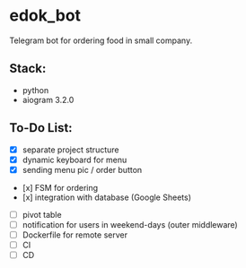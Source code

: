 # edok_bot
Telegram bot for ordering food in small company.

## Stack:
- python
- aiogram 3.2.0

## To-Do List:
- [x] separate project structure
- [x] dynamic keyboard for menu
- [x] sending menu pic / order button
- [х] FSM for ordering
- [х] integration with database (Google Sheets)
- [ ] pivot table
- [ ] notification for users in weekend-days (outer middleware)
- [ ] Dockerfile for remote server
- [ ] CI
- [ ] CD
